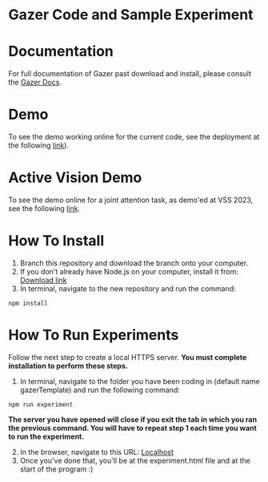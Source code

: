 # Gazer Code and Sample Experiment

# Documentation

For full documentation of Gazer past download and install, please consult the [Gazer Docs](https://amyvanwell.github.io/gazerCode/).

# Demo

To see the demo working online for the current code, see the deployment at the following [link]([https://gazer-demo.herokuapp.com/](https://run.pavlovia.org/amyvanwell/pavlovia_gazersite))).

# Active Vision Demo

To see the demo online for a joint attention task, as demo'ed at VSS 2023, see the following [link](https://run.pavlovia.org/amyvanwell/pavlovia_activevision).

# How To Install

1. Branch this repository and download the branch onto your computer.
2. If you don't already have Node.js on your computer, install it from: [Download link](https://nodejs.org/en/download/)
3. In terminal, navigate to the new repository and run the command:

```
npm install
```

# How To Run Experiments

Follow the next step to create a local HTTPS server. **You must complete installation to perform these steps.**

1. In terminal, navigate to the folder you have been coding in (default name gazerTemplate) and run the following command:

```
npm run experiment
```

**The server you have opened will close if you exit the tab in which you ran the previous command. You will have to repeat step 1 each time you want to run the experiment.**

2. In the browser, navigate to this URL:
   [Localhost](http://localhost:8000/)
3. Once you've done that, you'll be at the experiment.html file and at the start of the program :)


